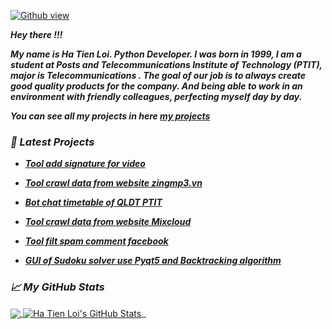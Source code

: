 [![Github view](https://komarev.com/ghpvc/?username=hatienl0i261299&color=lightgrey)](https://github.com/hatienl0i261299)

***Hey there !!!***

***My name is Ha Tien Loi. Python Developer.
I was born in 1999, I am a student at Posts and Telecommunications Institute of Technology (PTIT), major is Telecommunications . The goal of our job is to always create good quality products for the company. And being able to work in an environment with friendly colleagues, perfecting myself day by day.***

***You can see all my projects in here [my projects](https://hatienl0i2612.herokuapp.com/my_projects/)***

### ***📕 Latest Projects***

- ***[Tool add signature for video](https://hatienl0i2612.herokuapp.com/my_projects/dongdauvideo/)***

- ***[Tool crawl data from website zingmp3.vn](https://hatienl0i2612.herokuapp.com/my_projects/zingmp3)***

- ***[Bot chat timetable of QLDT PTIT](https://hatienl0i2612.herokuapp.com/my_projects/qldt_ptit)***

- ***[Tool crawl data from website Mixcloud](https://hatienl0i2612.herokuapp.com/my_projects/mixcloud)***

- ***[Tool filt spam comment facebook](https://hatienl0i2612.herokuapp.com/my_projects/filt_spam_fb)***

- ***[GUI of Sudoku solver use Pyqt5 and Backtracking algorithm](https://hatienl0i2612.herokuapp.com/my_projects/sudoku_solver)***

### ***&#x1f4c8; My GitHub Stats***

<a href="https://github.com/hatienl0i261299/hatienl0i261299">
  <img align="center" src="https://github-readme-stats.vercel.app/api/top-langs/?username=hatienl0i261299&hide=css&title_color=ffffff&text_color=c9cacc&icon_color=2bbc8a&bg_color=1d1f21" />
</a>
<a href="https://github.com/hatienl0i261299/hatienl0i261299">
  <img align="center" src="https://github-readme-stats.vercel.app/api?username=hatienl0i261299&show_icons=true&line_height=27&count_private=true&title_color=ffffff&text_color=c9cacc&icon_color=2bbc8a&bg_color=1d1f21" alt="Ha Tien Loi's GitHub Stats" />
</a>

<a href="https://github.com/hatienl0i261299/hatienl0i261299">
  <img align="center" src="https://github-readme-stats.vercel.app/api/pin/?username=hatienl0i261299&repo=zingmp3&&title_color=ffffff&text_color=c9cacc&bg_color=1d1f21" alt="" />
</a>
<a href="https://github.com/hatienl0i261299/hatienl0i261299">
  <img align="center" src="https://github-readme-stats.vercel.app/api/pin/?username=hatienl0i261299&repo=cmdown&&title_color=ffffff&text_color=c9cacc&bg_color=1d1f21" alt="" />
</a>

